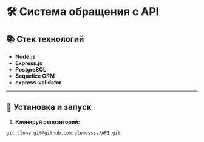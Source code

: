 # 🛠️ Cистема обращения с API

## 📚 Стек технологий

- **Node.js**
- **Express.js**
- **PostgreSQL**
- **Sequelize ORM**
- **express-validator**

---

## 🚀 Установка и запуск

1. **Клонируй репозиторий:**

```bash
git clone git@github.com:alenessss/API.git
